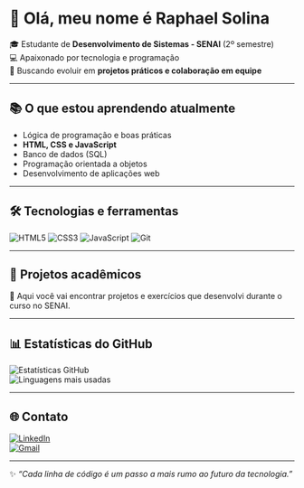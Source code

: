 # 👋 Olá, meu nome é Raphael Solina

🎓 Estudante de **Desenvolvimento de Sistemas - SENAI** (2º semestre)  
💻 Apaixonado por tecnologia e programação  
🚀 Buscando evoluir em **projetos práticos e colaboração em equipe**  

---

## 📚 O que estou aprendendo atualmente
- Lógica de programação e boas práticas
- **HTML, CSS e JavaScript**
- Banco de dados (SQL)
- Programação orientada a objetos
- Desenvolvimento de aplicações web

---

## 🛠 Tecnologias e ferramentas
![HTML5](https://img.shields.io/badge/HTML5-E34F26?style=for-the-badge&logo=html5&logoColor=white)
![CSS3](https://img.shields.io/badge/CSS3-1572B6?style=for-the-badge&logo=css3&logoColor=white)
![JavaScript](https://img.shields.io/badge/JavaScript-F7DF1E?style=for-the-badge&logo=javascript&logoColor=black)
![Git](https://img.shields.io/badge/Git-F05032?style=for-the-badge&logo=git&logoColor=white)

---

## 📌 Projetos acadêmicos
📖 Aqui você vai encontrar projetos e exercícios que desenvolvi durante o curso no SENAI.  

---

## 📊 Estatísticas do GitHub
![Estatísticas GitHub](https://github-readme-stats.vercel.app/api?username=SolinaDev&show_icons=true&theme=tokyonight)  
![Linguagens mais usadas](https://github-readme-stats.vercel.app/api/top-langs/?username=SolinaDev&layout=compact&theme=tokyonight)

---

## 🌐 Contato
[![LinkedIn](https://img.shields.io/badge/LinkedIn-0077B5?style=for-the-badge&logo=linkedin&logoColor=white)](https://linkedin.com/in/seu-usuario)  
[![Gmail](https://img.shields.io/badge/-Gmail-EA4335?style=for-the-badge&logo=Gmail&logoColor=white)](mailto:seuemail@gmail.com)

---

✨ *“Cada linha de código é um passo a mais rumo ao futuro da tecnologia.”*
